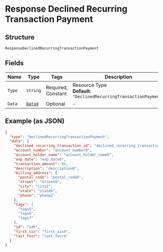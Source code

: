 
# Response Declined Recurring Transaction Payment

## Structure

`ResponseDeclinedRecurringTransactionPayment`

## Fields

| Name | Type | Tags | Description |
|  --- | --- | --- | --- |
| `Type` | `string` | Required, Constant | Resource Type<br>**Default**: `"DeclinedRecurringTransactionPayment"` |
| `Data` | [`Data4`](../../doc/models/data-4.md) | Optional | - |

## Example (as JSON)

```json
{
  "type": "DeclinedRecurringTransactionPayment",
  "data": {
    "declined_recurring_transaction_id": "declined_recurring_transaction_id6",
    "account_number": "account_number0",
    "account_holder_name": "account_holder_name0",
    "exp_date": "exp_date8",
    "transaction_amount": 88,
    "description": "description0",
    "billing_address": {
      "postal_code": "postal_code0",
      "street": "street8",
      "city": "city2",
      "state": "state6",
      "phone": "phone2"
    },
    "tags": [
      "tags5",
      "tags6",
      "tags7"
    ],
    "id": "id0",
    "first_six": "first_six4",
    "last_four": "last_four4"
  }
}
```


